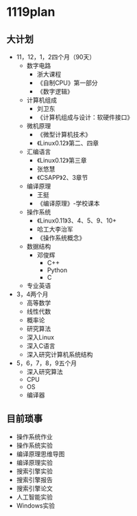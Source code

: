 # 1119plan

## 大计划

- 11，12，1，2四个月（90天）
  - 数字电路
    - 浙大课程
    - 《自制CPU》第一部分
    - 《数字逻辑》
  - 计算机组成
    - 刘卫东
    - 《计算机组成与设计：软硬件接口》
  - 微机原理
    - 《微型计算机技术》
    - 《Linux0.12》第二、四章
  - 汇编语言
    - 《Linux0.12》第三章
    - 张悠慧
    - 《CSAPP》2、3章节
  - 编译原理
    - 王挺
    - 《编译原理》-学校课本
  - 操作系统
    - 《Linux0.11》3、4、5、9、10+
    - 哈工大李治军
    - 《操作系统概念》
  - 数据结构
    - 邓俊辉
      - C++
      - Python
      - C
  - 专业英语
- 3，4两个月
  - 高等数学
  - 线性代数
  - 概率论
  - 研究算法
  - 深入Linux
  - 深入C语言
  - 深入研究计算机系统结构
- 5，6，7，8，9五个月
  - 深入研究算法
  - CPU
  - OS
  - 编译器

## 目前琐事

- 操作系统作业
- 操作系统实验
- 编译原理思维导图
- 编译原理实验
- 搜索引擎实验
- 搜索引擎报告
- 搜索引擎论文
- 人工智能实验
- Windows实验
